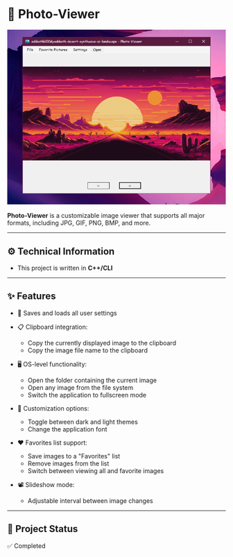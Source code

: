 ﻿# 📙 Photo-Viewer
![Program Window](img/PhotoViewer.png)

**Photo-Viewer** is a customizable image viewer that supports all major formats, including JPG, GIF, PNG, BMP, and more.

---

## ⚙ Technical Information
- This project is written in **C++/CLI**
---

## ✨ Features

- 💾 Saves and loads all user settings

- 📋 Clipboard integration:
  - Copy the currently displayed image to the clipboard
  - Copy the image file name to the clipboard

- 🖥 OS-level functionality:
  - Open the folder containing the current image
  - Open any image from the file system
  - Switch the application to fullscreen mode

- 🎨 Customization options:
  - Toggle between dark and light themes
  - Change the application font

- ❤️ Favorites list support:
  - Save images to a "Favorites" list
  - Remove images from the list
  - Switch between viewing all and favorite images

- 📽 Slideshow mode:
  - Adjustable interval between image changes

---

## 📁 Project Status
✅ Completed
